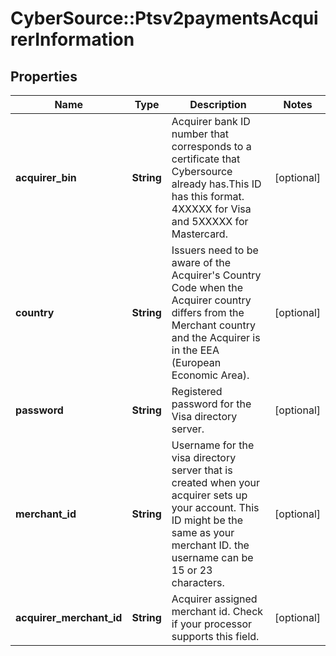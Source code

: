 # CyberSource::Ptsv2paymentsAcquirerInformation

## Properties
Name | Type | Description | Notes
------------ | ------------- | ------------- | -------------
**acquirer_bin** | **String** | Acquirer bank ID number that  corresponds to a certificate that Cybersource already has.This ID has this format. 4XXXXX for Visa and 5XXXXX for Mastercard.  | [optional] 
**country** | **String** | Issuers need to be aware of the Acquirer&#39;s Country Code when the Acquirer country differs from the Merchant country and the Acquirer is in the EEA (European Economic Area).  | [optional] 
**password** | **String** | Registered password for the Visa directory server.  | [optional] 
**merchant_id** | **String** | Username for the visa directory server that is created when your acquirer sets up your account. This ID might be the same as your merchant ID. the username can be 15 or 23 characters.  | [optional] 
**acquirer_merchant_id** | **String** | Acquirer assigned merchant id. Check if your processor supports this field.  | [optional] 


